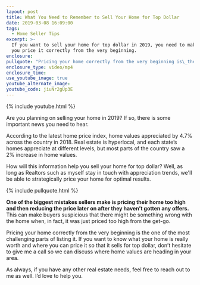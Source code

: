 ```yaml
---
layout: post
title: What You Need to Remember to Sell Your Home for Top Dollar
date: 2019-03-08 16:09:00
tags:
  - Home Seller Tips
excerpt: >-
  If you want to sell your home for top dollar in 2019, you need to make sure
  you price it correctly from the very beginning.
enclosure:
pullquote: "Pricing your home correctly from the very beginning is\_the\_one of the most challenging parts of listing it."
enclosure_type: video/mp4
enclosure_time:
use_youtube_image: true
youtube_alternate_image:
youtube_code: jiuNr2gUp3E
---
```


{% include youtube.html %}

Are you planning on selling your home in 2019? If so, there is some important news you need to hear.

According to the latest home price index, home values appreciated by 4.7% across the country in 2018. Real estate is hyperlocal, and each state’s homes appreciate at different levels, but most parts of the country saw a 2% increase in home values.

How will this information help you sell your home for top dollar? Well, as long as Realtors such as myself stay in touch with appreciation trends, we'll be able to strategically price your home for optimal results.

{% include pullquote.html %}

**One of the biggest mistakes sellers make is pricing their home too high and then reducing the price later on after they haven’t gotten any offers.** This can make buyers suspicious that there might be something wrong with the home when, in fact, it was just priced too high from the get-go.

Pricing your home correctly from the very beginning is the one of the most challenging parts of listing it. If you want to know what your home is really worth and where you can price it so that it sells for top dollar, don’t hesitate to give me a call so we can discuss where home values are heading in your area.

As always, if you have any other real estate needs, feel free to reach out to me as well. I’d love to help you.